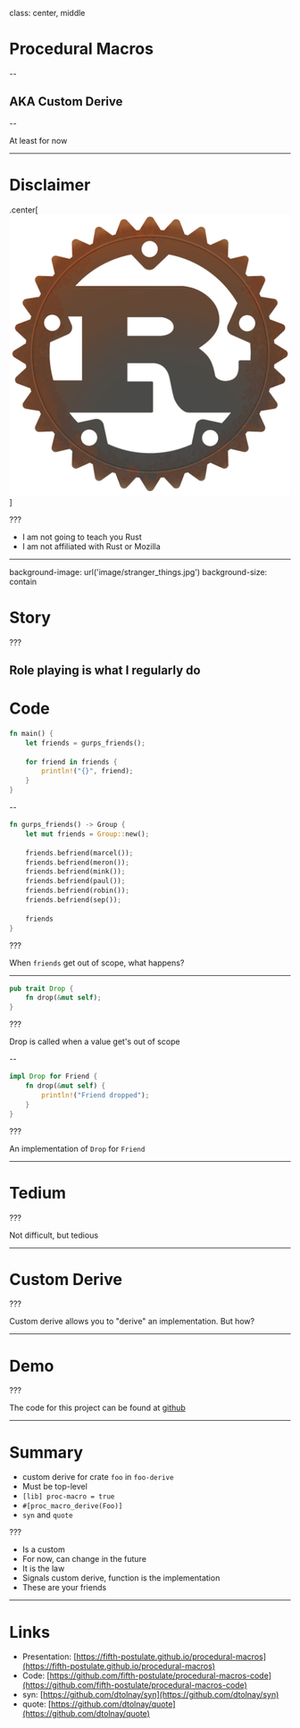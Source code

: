 class: center, middle

# Procedural Macros

--

## AKA Custom Derive 

--

At least for now

---

# Disclaimer

.center[![The Rust Logo](image/rust-logo-512x512.png)]

???

* I am not going to teach you Rust
* I am not affiliated with Rust or Mozilla 

---
background-image: url('image/stranger_things.jpg')
background-size: contain

# Story 

???

Role playing is what I regularly do
---

# Code

```rust
fn main() {
    let friends = gurps_friends();

    for friend in friends {
        println!("{}", friend);
    }
}
```

--

```rust
fn gurps_friends() -> Group {
    let mut friends = Group::new();

    friends.befriend(marcel());
    friends.befriend(meron());
    friends.befriend(mink());
    friends.befriend(paul());
    friends.befriend(robin());
    friends.befriend(sep());

    friends
}
```

???

When `friends` get out of scope, what happens?

---

```rust
pub trait Drop {
    fn drop(&mut self);
}
```

???

Drop is called when a value get's out of scope

--

```rust
impl Drop for Friend {
    fn drop(&mut self) {
        println!("Friend dropped");
    }
}
```

???

An implementation of `Drop` for `Friend`

---

# Tedium

???

Not difficult, but tedious

---

# Custom Derive

???

Custom derive allows you to "derive" an implementation. But how?

---

# Demo

???

The code for this project can be found at [github](https://github.com/fifth-postulate/procedural-macros-code)


---

# Summary

* custom derive for crate `foo` in `foo-derive`
* Must be top-level
* `[lib] proc-macro = true`
* `#[proc_macro_derive(Foo)]`
* `syn` and `quote`

???

* Is a custom
* For now, can change in the future
* It is the law
* Signals custom derive, function is the implementation
* These are your friends

---

# Links

* Presentation: [https://fifth-postulate.github.io/procedural-macros](https://fifth-postulate.github.io/procedural-macros)
* Code: [https://github.com/fifth-postulate/procedural-macros-code](https://github.com/fifth-postulate/procedural-macros-code)
* syn: [https://github.com/dtolnay/syn](https://github.com/dtolnay/syn)
* quote: [https://github.com/dtolnay/quote](https://github.com/dtolnay/quote)

